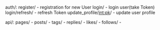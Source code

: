 auth/:
    register/                   - registration for new User
    login/                      - login user(take Token)
    login/refresh/              - refresh Token
    update_profile/<int:pk>/    - update user profile
    
api/:
    pages/          - 
    posts/          - 
    tags/           - 
    replies/        - 
    likes/          - 
    follows/        - 